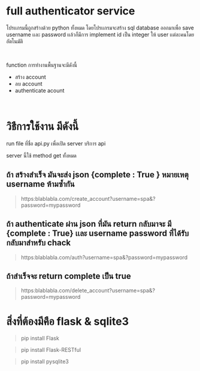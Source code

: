 # full authenticator service
โปรเเกรมนี้ถูกสร้างด้วย python ทั้งหมด
โดยโปรเเกรมจะสร้าง sql database ออกมาเพื่อ save  username เเละ password เเล้วก็มีการ implement id เป็น integer ให้ user เเต่ละคนโดยอัตโนมัติ

<br>

function การทำงานพื้นฐานจะมีดังนี้
 - สร้าง account
 - ลบ account
 - authenticate acount

<br>

# วิธืการใช้งาน มีดังนี้
run file ที่ชื่อ api.py เพื่อเปิด server บริการ api 

server นี้ใช้ method get ทั้งหมด

## ถ้า สร้างสำเร็จ มันจะส่ง json {complete : True } หมายเหตุ username ห้ามซ้ำกัน

> https:blablabla.com/create_account?username=spa&?password=mypassword

## ถ้า authenticate ผ่าน json ที่มัน return กลับมาจะ มี {complete : True} เเละ username password ที่ได้รับกลับมาสำหรับ chack

> https:blablabla.com/auth?username=spa&?password=mypassword

## ถ้าสำเร็จจะ return complete เป็น true

> https:blablabla.com/delete_account?username=spa&?password=mypassword

# สิ่งที่ต้องมีคือ flask & sqlite3

> pip install Flask

> pip install Flask-RESTful

> pip install pysqlite3